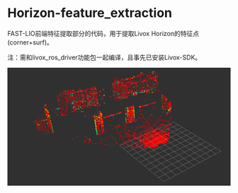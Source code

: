 # Horizon-feature_extraction

FAST-LIO前端特征提取部分的代码，用于提取Livox Horizon的特征点(corner+surf)。

注：需和livox_ros_driver功能包一起编译，且事先已安装Livox-SDK。

![特征点](doc/selPoints.png) 

